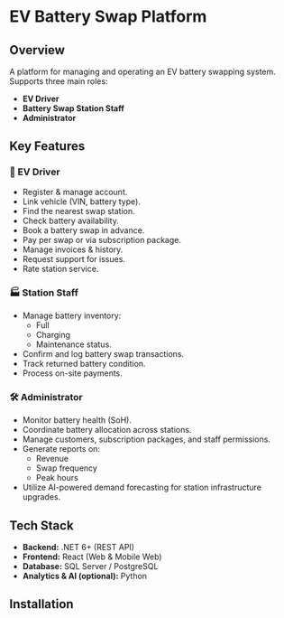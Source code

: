 # EV Battery Swap Platform

## Overview

A platform for managing and operating an EV battery swapping system.  
Supports three main roles:

- **EV Driver**
- **Battery Swap Station Staff**
- **Administrator**

## Key Features

### 👤 EV Driver

- Register & manage account.
- Link vehicle (VIN, battery type).
- Find the nearest swap station.
- Check battery availability.
- Book a battery swap in advance.
- Pay per swap or via subscription package.
- Manage invoices & history.
- Request support for issues.
- Rate station service.

### 🏭 Station Staff

- Manage battery inventory:
  - Full
  - Charging
  - Maintenance status.
- Confirm and log battery swap transactions.
- Track returned battery condition.
- Process on-site payments.

### 🛠️ Administrator

- Monitor battery health (SoH).
- Coordinate battery allocation across stations.
- Manage customers, subscription packages, and staff permissions.
- Generate reports on:
  - Revenue
  - Swap frequency
  - Peak hours
- Utilize AI-powered demand forecasting for station infrastructure upgrades.

## Tech Stack

- **Backend:** .NET 6+ (REST API)
- **Frontend:** React (Web & Mobile Web)
- **Database:** SQL Server / PostgreSQL
- **Analytics & AI (optional):** Python

## Installation
